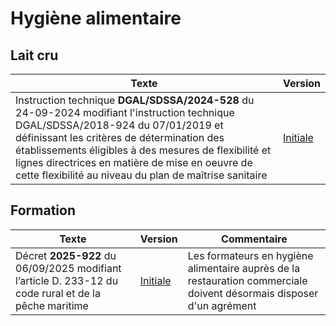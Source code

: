# Hygiène alimentaire

## Lait cru

| Texte                                                                                                                                                                                                                                                                                                                                                  | Version                                                                                 |
| ------------------------------------------------------------------------------------------------------------------------------------------------------------------------------------------------------------------------------------------------------------------------------------------------------------------------------------------------------ | --------------------------------------------------------------------------------------- |
| Instruction technique **DGAL/SDSSA/2024-528** du 24-09-2024 modifiant l'instruction technique DGAL/SDSSA/2018-924 du 07/01/2019 et définissant les critères de détermination des établissements éligibles à des mesures de flexibilité et lignes directrices en matière de mise en oeuvre de cette flexibilité au niveau du plan de maîtrise sanitaire | [Initiale](https://info.agriculture.gouv.fr/boagri/instruction-2024-528/telechargement) |

## Formation

| Texte                                                                                                 | Version                                                                                                 | Commentaire                                                                                                          |
| ----------------------------------------------------------------------------------------------------- | ------------------------------------------------------------------------------------------------------- | -------------------------------------------------------------------------------------------------------------------- |
| Décret **2025-922** du 06/09/2025 modifiant l’article D. 233-12 du code rural et de la pêche maritime | [Initiale](https://www.legifrance.gouv.fr/download/pdf?id=rb8gm4rObqLryfLTFw-FBTkhrqEkpM01d0ueR1WkGMM=) | Les formateurs en hygiène alimentaire auprès de la restauration commerciale doivent désormais disposer d'un agrément |
